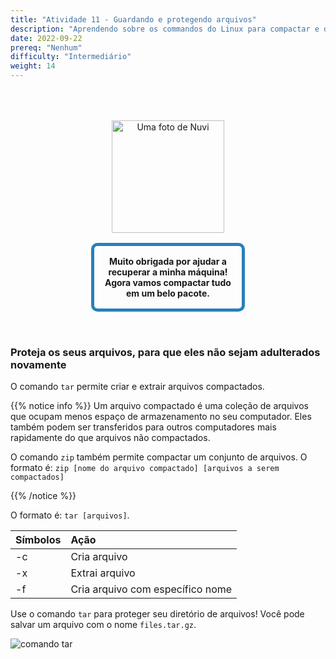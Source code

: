 ```yaml
---
title: "Atividade 11 - Guardando e protegendo arquivos"
description: "Aprendendo sobre os commandos do Linux para compactar e descompactar"
date: 2022-09-22
prereq: "Nenhum"
difficulty: "Intermediário"
weight: 14
---
```


<div style="margin: 1rem;padding: 2rem 2rem;text-align: center;">
    <div style="display: inline-block;padding: 1rem 1rem;vertical-align: middle;">
        <img src="../images/nuvi.PNG?" alt="Uma foto de Nuvi" width="180" height="180" />
    </div>
    <div style="display: inline-block;padding: 1rem 1rem;vertical-align: middle;width:50%;border:5px solid #2980b9;border-radius:10px;font-weight: bold;">
        Muito obrigada por ajudar a recuperar a minha máquina! Agora vamos compactar tudo em um belo pacote.
    </div>
</div>

### Proteja os seus arquivos, para que eles não sejam adulterados novamente

O comando `tar` permite criar e extrair arquivos compactados.

{{% notice info %}}
Um arquivo compactado é uma coleção de arquivos que ocupam menos espaço de armazenamento no seu computador. Eles também podem ser transferidos para outros computadores mais rapidamente do que arquivos não compactados.

O comando `zip` também permite compactar um conjunto de arquivos. O formato é: `zip [nome do arquivo compactado] [arquivos a serem compactados]`

{{% /notice %}}

O formato é: `tar [arquivos]`.

| Símbolos | Ação                             |
| :------- | :------------------------------- |
| -c       | Cria arquivo                     |
| -x       | Extrai arquivo                   |
| -f       | Cria arquivo com específico nome |

Use o comando `tar` para proteger seu diretório de arquivos! Você pode salvar um arquivo com o nome `files.tar.gz`.

![comando tar](../images/Act11.png?classes=border,shadow)
